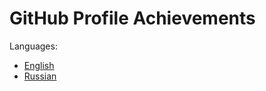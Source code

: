 # GitHub Profile Achievements

Languages:

- [English](https://github-profile-achievements.github.io/english)
- [Russian](https://github-profile-achievements.github.io/russian)
